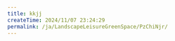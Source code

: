 ```yaml
---
title: kkjj
createTime: 2024/11/07 23:24:29
permalink: /ja/LandscapeLeisureGreenSpace/PzChiNjr/
---
```

